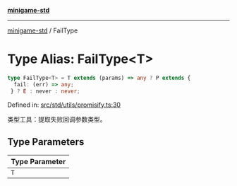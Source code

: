 [**minigame-std**](../README.md)

***

[minigame-std](../README.md) / FailType

# Type Alias: FailType\<T\>

```ts
type FailType<T> = T extends (params) => any ? P extends {
  fail: (err) => any;
 } ? E : never : never;
```

Defined in: [src/std/utils/promisify.ts:30](https://github.com/JiangJie/minigame-std/blob/fdb22241c47c2e98329a4c62befde728957e03ee/src/std/utils/promisify.ts#L30)

类型工具：提取失败回调参数类型。

## Type Parameters

| Type Parameter |
| ------ |
| `T` |
